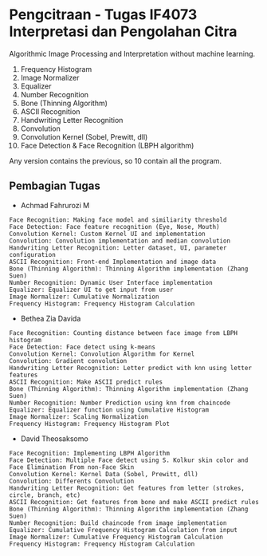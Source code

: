 # Pengcitraan - Tugas IF4073 Interpretasi dan Pengolahan Citra

Algorithmic Image Processing and Interpretation without machine learning. 
1. Frequency Histogram
2. Image Normalizer
3. Equalizer
4. Number Recognition
5. Bone (Thinning Algorithm)
6. ASCII Recognition
7. Handwriting Letter Recognition
8. Convolution
9. Convolution Kernel (Sobel, Prewitt, dll)
10. Face Detection & Face Recognition (LBPH algorithm)

Any version contains the previous, so 10 contain all the program.

## Pembagian Tugas

* Achmad Fahrurozi M
```
Face Recognition: Making face model and similiarity threshold
Face Detection: Face feature recognition (Eye, Nose, Mouth)
Convolution Kernel: Custom Kernel UI and implementation
Convolution: Convolution implementation and median convolution
Handwriting Letter Recognition: Letter dataset, UI, parameter configuration
ASCII Recognition: Front-end Implementation and image data
Bone (Thinning Algorithm): Thinning Algorithm implementation (Zhang Suen)
Number Recognition: Dynamic User Interface implementation
Equalizer: Equalizer UI to get input from user
Image Normalizer: Cumulative Normalization
Frequency Histogram: Frequency Histogram Calculation
```
* Bethea Zia Davida
```
Face Recognition: Counting distance between face image from LBPH histogram
Face Detection: Face detect using k-means
Convolution Kernel: Convolution Algorithm for Kernel
Convolution: Gradient convolution
Handwriting Letter Recognition: Letter predict with knn using letter features
ASCII Recognition: Make ASCII predict rules
Bone (Thinning Algorithm): Thinning Algorithm implementation (Zhang Suen)
Number Recognition: Number Prediction using knn from chaincode
Equalizer: Equalizer function using Cumulative Histogram
Image Normalizer: Scaling Normalization
Frequency Histogram: Frequency Histogram Plot
```
* David Theosaksomo
```
Face Recognition: Implementing LBPH Algorithm
Face Detection: Multiple Face detect using S. Kolkur skin color and Face Elimination From non-Face Skin
Convolution Kernel: Kernel Data (Sobel, Prewitt, dll)
Convolution: Differents Convolution 
Handwriting Letter Recognition: Get features from letter (strokes, circle, branch, etc)
ASCII Recognition: Get features from bone and make ASCII predict rules
Bone (Thinning Algorithm): Thinning Algorithm implementation (Zhang Suen)
Number Recognition: Build chaincode from image implementation
Equalizer: Cumulative Frequency Histogram Calculation from input
Image Normalizer: Cumulative Frequency Histogram Calculation
Frequency Histogram: Frequency Histogram Calculation
```
